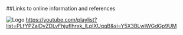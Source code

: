 ##Links to online information and references

![Logo](https://icons8.com/icon/19318/youtube)
https://youtube.com/playlist?list=PLfYPZalDvZDLvFhjuflhrxk_lLplXUqqB&si=Y5X3BLwIWGdGp9UM

